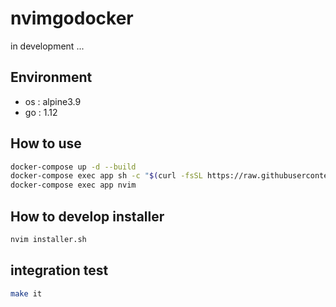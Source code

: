 # nvimgodocker

in development ...

## Environment

- os : alpine3.9
- go : 1.12

## How to use

```sh
docker-compose up -d --build
docker-compose exec app sh -c "$(curl -fsSL https://raw.githubusercontent.com/NasSilverBullet/nvimgodocker/master/install.sh)"
docker-compose exec app nvim
```

## How to develop installer

```sh
nvim installer.sh
```

## integration test
```sh
make it
```
